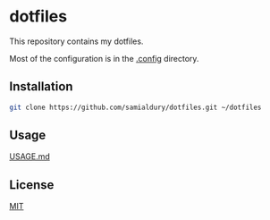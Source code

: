 # dotfiles

This repository contains my dotfiles.

Most of the configuration is in the [.config](.config) directory.

## Installation

```sh
git clone https://github.com/samialdury/dotfiles.git ~/dotfiles
```

## Usage

[USAGE.md](USAGE.md)

## License

[MIT](LICENSE)
